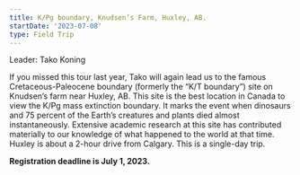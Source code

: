 ```yaml
---
title: K/Pg boundary, Knudsen’s Farm, Huxley, AB.
startDate: '2023-07-08'
type: Field Trip
---
```


Leader: Tako Koning

If you missed this tour last year, Tako will again lead us to the famous Cretaceous-Paleocene boundary (formerly the “K/T boundary”) site on Knudsen’s farm near Huxley, AB. This site is the best location in Canada to view the K/Pg mass extinction boundary. It marks the event when dinosaurs and 75 percent of the Earth’s creatures and plants died almost instantaneously. Extensive academic research at this site has contributed materially to our knowledge of what happened to the world at that time. Huxley is about a 2-hour drive from Calgary. This is a single-day trip.

**Registration deadline is July 1, 2023.**
